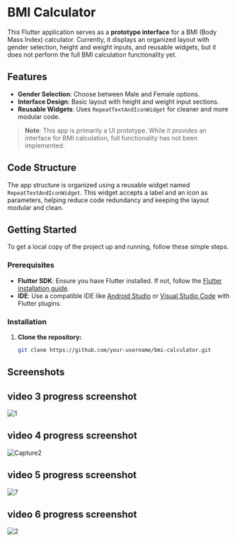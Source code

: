 # BMI Calculator

This Flutter application serves as a **prototype interface** for a BMI (Body Mass Index) calculator. Currently, it displays an organized layout with gender selection, height and weight inputs, and reusable widgets, but it does not perform the full BMI calculation functionality yet.

## Features

- **Gender Selection**: Choose between Male and Female options.
- **Interface Design**: Basic layout with height and weight input sections.
- **Reusable Widgets**: Uses `RepeatTextAndIconWidget` for cleaner and more modular code.

> **Note**: This app is primarily a UI prototype. While it provides an interface for BMI calculation, full functionality has not been implemented.

## Code Structure

The app structure is organized using a reusable widget named `RepeatTextAndIconWidget`. This widget accepts a label and an icon as parameters, helping reduce code redundancy and keeping the layout modular and clean.



## Getting Started

To get a local copy of the project up and running, follow these simple steps.

### Prerequisites

- **Flutter SDK**: Ensure you have Flutter installed. If not, follow the [Flutter installation guide](https://docs.flutter.dev/get-started/install).
- **IDE**: Use a compatible IDE like [Android Studio](https://developer.android.com/studio) or [Visual Studio Code](https://code.visualstudio.com/) with Flutter plugins.

### Installation

1. **Clone the repository:**
   ```bash
   git clone https://github.com/your-username/bmi-calculator.git
## Screenshots



## video 3 progress screenshot
![1](https://github.com/user-attachments/assets/4c4ec23e-d19d-4028-a775-5dbf0d155b37)

## video 4 progress screenshot

![Capture2](https://github.com/user-attachments/assets/6f26e271-6fc4-4938-9540-436e854441b8)

## video 5 progress screenshot



![7](https://github.com/user-attachments/assets/74999687-3430-4a1f-8d35-7b05939139f3)

## video 6 progress screenshot
![2](https://github.com/user-attachments/assets/0dadcc6f-50aa-4288-8156-e710a969a6cb)
